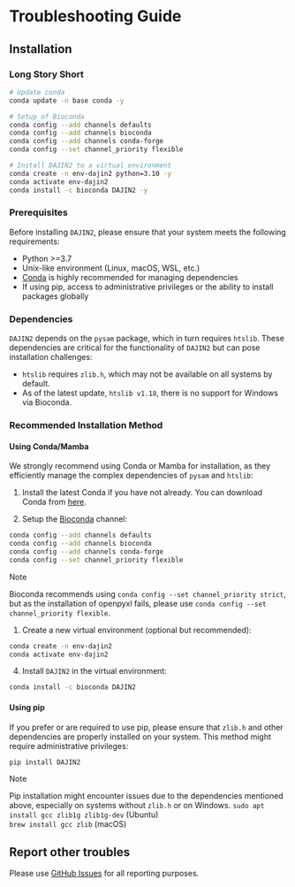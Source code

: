 # Troubleshooting Guide

## Installation

### Long Story Short

```bash
# Update conda
conda update -n base conda -y

# Setup of Bioconda
conda config --add channels defaults
conda config --add channels bioconda
conda config --add channels conda-forge
conda config --set channel_priority flexible

# Install DAJIN2 to a virtual environment
conda create -n env-dajin2 python=3.10 -y
conda activate env-dajin2
conda install -c bioconda DAJIN2 -y
```

### Prerequisites

Before installing `DAJIN2`, please ensure that your system meets the following requirements:

- Python >=3.7
- Unix-like environment (Linux, macOS, WSL, etc.)
- [Conda](https://docs.conda.io/en/latest/) is highly recommended for managing dependencies
- If using pip, access to administrative privileges or the ability to install packages globally

### Dependencies

`DAJIN2` depends on the `pysam` package, which in turn requires `htslib`. These dependencies are critical for the functionality of `DAJIN2` but can pose installation challenges:

- `htslib` requires `zlib.h`, which may not be available on all systems by default.
- As of the latest update, `htslib v1.18`, there is no support for Windows via Bioconda.

### Recommended Installation Method

#### Using Conda/Mamba

We strongly recommend using Conda or Mamba for installation, as they efficiently manage the complex dependencies of `pysam` and `htslib`:

1. Install the latest Conda if you have not already. You can download Conda from [here](https://docs.conda.io/en/latest/miniconda.html).

2. Setup the [Bioconda](https://bioconda.github.io/) channel:

```bash
conda config --add channels defaults
conda config --add channels bioconda
conda config --add channels conda-forge
conda config --set channel_priority flexible
```

> [!NOTE]
> Bioconda recommends using `conda config --set channel_priority strict`, but as the installation of openpyxl fails, please use `conda config --set channel_priority flexible`.

1. Create a new virtual environment (optional but recommended):

```bash
conda create -n env-dajin2
conda activate env-dajin2
```

4. Install `DAJIN2` in the virtual environment:
```bash
conda install -c bioconda DAJIN2
```

#### Using pip

If you prefer or are required to use pip, please ensure that `zlib.h` and other dependencies are properly installed on your system. This method might require administrative privileges:

```bash
pip install DAJIN2
```

> [!NOTE]
> Pip installation might encounter issues due to the dependencies mentioned above, especially on systems without `zlib.h` or on Windows.
> `sudo apt install gcc zlib1g zlib1g-dev` (Ubuntu)  
> `brew install gcc zlib` (macOS)


## Report other troubles

Please use [GitHub Issues](https://github.com/akikuno/DAJIN2/issues) for all reporting purposes.  
